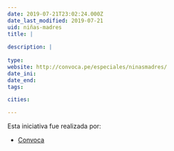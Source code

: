 ```yaml
---
date: 2019-07-21T23:02:24.000Z
date_last_modified: 2019-07-21
uid: niñas-madres
title: |
  
description: |
  
type: 
website: http://convoca.pe/especiales/ninasmadres/
date_ini: 
date_end: 
tags:

cities: 

---
```


Esta iniciativa fue realizada por:

- [Convoca](/organizaciones/convoca)
